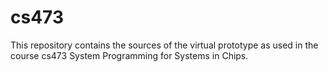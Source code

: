# cs473
This repository contains the sources of the virtual prototype as used in the course cs473 System Programming for Systems in Chips.
